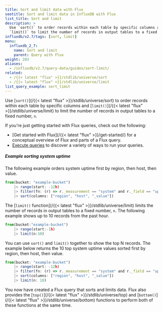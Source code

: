 ```yaml
---
title: Sort and limit data with Flux
seotitle: Sort and limit data in InfluxDB with Flux
list_title: Sort and limit
description: >
  Use `sort()` to order records within each table by specific columns and
  `limit()` to limit the number of records in output tables to a fixed number, `n`.
influxdb/v2.7/tags: [sort, limit]
menu:
  influxdb_2_7:
    name: Sort and limit
    parent: Query with Flux
weight: 203
aliases:
  - /influxdb/v2.7/query-data/guides/sort-limit/
related:
  - /{{< latest "flux" >}}/stdlib/universe/sort
  - /{{< latest "flux" >}}/stdlib/universe/limit
list_query_example: sort_limit
---
```


Use [`sort()`](/{{< latest "flux" >}}/stdlib/universe/sort)
to order records within each table by specific columns and
[`limit()`](/{{< latest "flux" >}}/stdlib/universe/limit)
to limit the number of records in output tables to a fixed number, `n`.

If you're just getting started with Flux queries, check out the following:

- [Get started with Flux](/{{< latest "flux" >}}/get-started/) for a conceptual overview of Flux and parts of a Flux query.
- [Execute queries](/influxdb/v2.7/query-data/execute-queries/) to discover a variety of ways to run your queries.

##### Example sorting system uptime

The following example orders system uptime first by region, then host, then value.

```js
from(bucket: "example-bucket")
    |> range(start: -12h)
    |> filter(fn: (r) => r._measurement == "system" and r._field == "uptime")
    |> sort(columns: ["region", "host", "_value"])
```

The [`limit()` function](/{{< latest "flux" >}}/stdlib/universe/limit)
limits the number of records in output tables to a fixed number, `n`.
The following example shows up to 10 records from the past hour.

```js
from(bucket:"example-bucket")
    |> range(start:-1h)
    |> limit(n:10)
```

You can use `sort()` and `limit()` together to show the top N records.
The example below returns the 10 top system uptime values sorted first by
region, then host, then value.

```js
from(bucket: "example-bucket")
    |> range(start: -12h)
    |> filter(fn: (r) => r._measurement == "system" and r._field == "uptime")
    |> sort(columns: ["region", "host", "_value"])
    |> limit(n: 10)
```

You now have created a Flux query that sorts and limits data.
Flux also provides the [`top()`](/{{< latest "flux" >}}/stdlib/universe/top)
and [`bottom()`](/{{< latest "flux" >}}/stdlib/universe/bottom)
functions to perform both of these functions at the same time.
